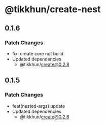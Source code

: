 # @tikkhun/create-nest

## 0.1.6

### Patch Changes

- fix: create core not build
- Updated dependencies
  - @tikkhun/create@0.2.8

## 0.1.5

### Patch Changes

- feat(nested-args) update
- Updated dependencies
  - @tikkhun/create@0.2.6
